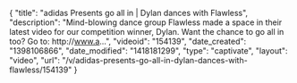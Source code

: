 {
    "title": "adidas Presents go all in | Dylan dances with Flawless",
    "description": "Mind-blowing dance group Flawless made a space in their latest video for our competition winner, Dylan. Want the chance to go all in too? Go to: http:\/\/www.a...",
    "videoid": "154139",
    "date_created": "1398106866",
    "date_modified": "1418181299",
    "type": "captivate",
    "layout": "video",
    "url": "\/v\/adidas-presents-go-all-in-dylan-dances-with-flawless\/154139"
}